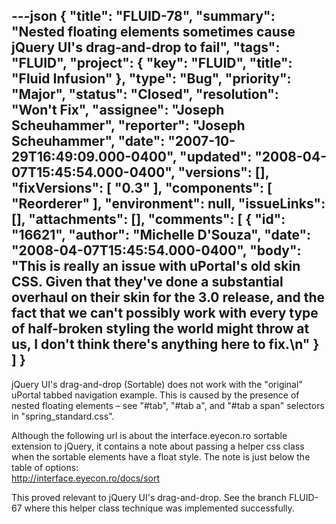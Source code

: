 ---json
{
  "title": "FLUID-78",
  "summary": "Nested floating elements sometimes cause jQuery UI's drag-and-drop to fail",
  "tags": "FLUID",
  "project": {
    "key": "FLUID",
    "title": "Fluid Infusion"
  },
  "type": "Bug",
  "priority": "Major",
  "status": "Closed",
  "resolution": "Won't Fix",
  "assignee": "Joseph Scheuhammer",
  "reporter": "Joseph Scheuhammer",
  "date": "2007-10-29T16:49:09.000-0400",
  "updated": "2008-04-07T15:45:54.000-0400",
  "versions": [],
  "fixVersions": [
    "0.3"
  ],
  "components": [
    "Reorderer"
  ],
  "environment": null,
  "issueLinks": [],
  "attachments": [],
  "comments": [
    {
      "id": "16621",
      "author": "Michelle D'Souza",
      "date": "2008-04-07T15:45:54.000-0400",
      "body": "This is really an issue with uPortal's old skin CSS. Given that they've done a substantial overhaul on their skin for the 3.0 release, and the fact that we can't possibly work with every type of half-broken styling the world might throw at us, I don't think there's anything here to fix.\n"
    }
  ]
}
---
jQuery UI's drag-and-drop (Sortable) does not work with the "original" uPortal tabbed navigation example.  This is caused by the presence of nested floating elements – see "#tab", "#tab a", and "#tab a span" selectors in "spring\_standard.css".

Although the following url is about the interface.eyecon.ro sortable extension to jQuery, it contains a note about passing a helper css class when the sortable elements have a float style.  The note is just below the table of options:\
<http://interface.eyecon.ro/docs/sort>

This proved relevant to jQuery UI's drag-and-drop.  See the branch FLUID-67 where this helper class technique was implemented successfully.

        